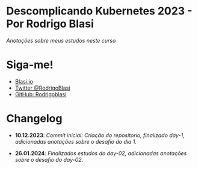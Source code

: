 # Descomplicando Kubernetes 2023 - Por Rodrigo Blasi

*Anotações sobre meus estudos neste curso*

# Siga-me!
- [Blasi.io](https://www.blasi.io)
- [Twitter @RodrigoBlasi](https://twitter.com/RodrigoBlasi)
- [GitHub: Rodrigoblasi](https://github.com/Rodrigoblasi)


# Changelog

- **10.12.2023**: *Commit inicial: Criação do repositorio, finalizado day-1, adicionadas anotações sobre o desafio do dia 1.*

- **26.01.2024**: *Finalizados estudos do day-02, adicionadas anotações sobre o desafio do day-02.*